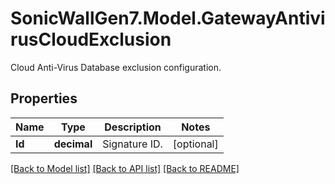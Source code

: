 # SonicWallGen7.Model.GatewayAntivirusCloudExclusion
Cloud Anti-Virus Database exclusion configuration.

## Properties

Name | Type | Description | Notes
------------ | ------------- | ------------- | -------------
**Id** | **decimal** | Signature ID. | [optional] 

[[Back to Model list]](../README.md#documentation-for-models) [[Back to API list]](../README.md#documentation-for-api-endpoints) [[Back to README]](../README.md)


